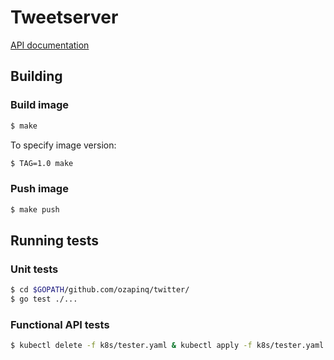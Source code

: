 Tweetserver
===

[API documentation](http://twitter.totallyfakedomain.xyz:32000/docs)


## Building

### Build image

```sh
$ make
```

To specify image version:

```sh
$ TAG=1.0 make
```

### Push image

```sh
$ make push
```

## Running tests

### Unit tests

```sh
$ cd $GOPATH/github.com/ozapinq/twitter/
$ go test ./...
```

### Functional API tests

```sh
$ kubectl delete -f k8s/tester.yaml & kubectl apply -f k8s/tester.yaml
```

